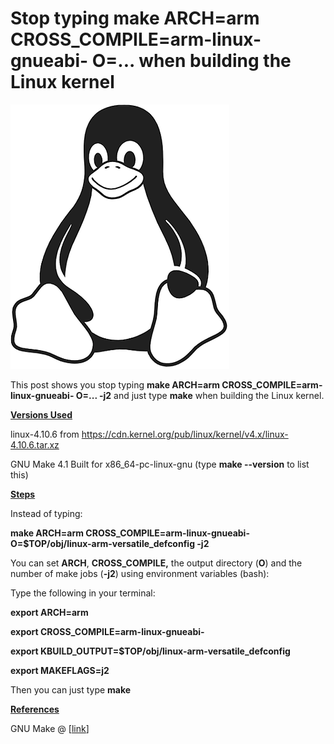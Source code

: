 # Stop typing make ARCH=arm CROSS_COMPILE=arm-linux-gnueabi- O=... when building the Linux kernel

![tux_logo_1](tux_logo_1.png)

This post shows you stop typing **make ARCH=arm CROSS\_COMPILE=arm-linux-gnueabi- O=... -j2** and just type **make** when building the Linux kernel.

**<u><span>Versions Used</span></u>**

linux-4.10.6 from https://cdn.kernel.org/pub/linux/kernel/v4.x/linux-4.10.6.tar.xz

GNU Make 4.1 Built for x86\_64-pc-linux-gnu (type **make --version** to list this)

**<u><span>Steps</span></u>**

Instead of typing:

**make ARCH=arm CROSS\_COMPILE=arm-linux-gnueabi- O=$TOP/obj/linux-arm-versatile\_defconfig -j2**

You can set **ARCH**, **CROSS\_COMPILE,** the output directory (**O**) and the number of make jobs (**\-j2**) using environment variables (bash):

Type the following in your terminal:

**export ARCH=arm**

**export CROSS\_COMPILE=arm-linux-gnueabi-**

**export KBUILD\_OUTPUT=$TOP/obj/linux-arm-versatile\_defconfig**

**export MAKEFLAGS=j2**

Then you can just type **make**

**<u><span>References</span></u>**

GNU Make @ \[[<u><span>link</span></u>](https://www.gnu.org/software/make/manual/make.pdf)\]